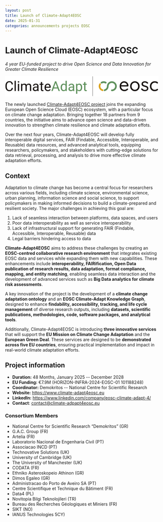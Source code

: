 ```yaml
---
layout: post
title: Launch of Climate-Adapt4EOSC
date: 2025-01-31
categories: announcements projects EOSC
---
```


# Launch of Climate-Adapt4EOSC

_4 year EU-funded project to drive Open Science and Data Innovation for Greater Climate Resilience_



[![BY-COVID logo](/images/logo/climate-adapt4eosc.svg)](https://climate-adapt4eosc.eu/)

The newly launched [Climate-Adapt4EOSC project](https://climate-adapt4eosc.eu/) joins the expanding European Open Science Cloud (EOSC) ecosystem, with a particular focus on climate change adaptation. Bringing together 18 partners from 9 countries, the initiative aims to advance open science and data-driven innovation to strengthen climate resilience and climate adaptation effots. 

Over the next four years, Climate-Adapt4EOSC will develop fully interoperable digital services, FAIR (Findable, Accessible, Interoperable, and Reusable) data resources, and advanced analytical tools, equipping researchers, policymakers, and stakeholders with cutting-edge solutions for data retrieval, processing, and analysis to drive more effective climate adaptation efforts.


## Context

Adaptation to climate change has become a central focus for researchers across various fields, including climate science, environmental science, urban planning, information science and social science, to support policymakers in making informed decisions to build a climate-prepared and resilient society. The major challenges in achieving this goal are: 

1. Lack of seamless interaction between platforms, data spaces, and users  
2. Poor data interoperability as well as service interoperability  
3. Lack of infrastructural support for generating FAIR (Findable, Accessible, Interoperable, Reusable) data  
4. Legal barriers hindering access to data

**Climate-Adapt4EOSC** aims to address these challenges by creating an **EOSC-centred collaborative research environment** that integrates existing EOSC data and services while expanding them with new capabilities. These enhancements include **interoperability, FAIRification, Open Data publication of research results, data adaptation, format compliance, mapping, and entity matching**, enabling seamless data interaction and the development of advanced services such as **Big Data analytics for climate risk assessments**.

A key innovation of the project is the development of a **climate change adaptation ontology** and an **EOSC Climate-Adapt Knowledge Graph**, designed to enhance **findability, accessibility, tracking, and life cycle management** of diverse research outputs, including **datasets, scientific publications, methodologies, code, software packages, and analytical tools**.

Additionally, Climate-Adapt4EOSC is introducing **three innovative services** that will support the **EU Mission on Climate Change Adaptation** and the **European Green Deal**. These services are designed to be **demonstrated across five EU countries**, ensuring practical implementation and impact in real-world climate adaptation efforts.


## Project information


- **Duration:** 48 Months, January 2025 -- December 2028  
- **EU Funding:** €7.9M (HORIZON-INFRA-2024-EOSC-01 101188248)  
- **Coordinator:** Demokritos -- National Centre for Scientific Research  
- **Website:** <https://www.climate-adapt4eosc.eu> 
- **LinkedIn:** <https://www.linkedin.com/company/eosc-climate-adapt-4/>
- **Contact**: <contact@climate-adpapt4eosc.eu>


### Consortium Members

- National Centre for Scientific Research “Demokritos” (GR)
- G.A.C. Group (FR)
- Artelia (FR)
- Laboratorio Nacional de Engenharia Civil (PT) 
- Associacao INCD (PT)
- Technovative Solutions (UK)
- University of Cambridge (UK)
- The University of Manchester (UK)
- CODATA (FR)
- Ethniko Asteroskopeio Athinon (GR)
- Dimos Egaleo (GR)
- Administracao do Porto de Aveiro SA (PT)
- Centre Scientifique et Technique du Bâtiment (FR)
- Data4 (PL)
- Novitopia Bilgi Teknolojileri (TR)
- Bureau des Recherches Géologiques et Miniers (FR)
- SIKT (NO)
- IANUS Technologies 5CY)


